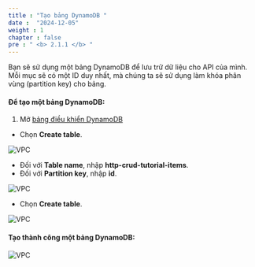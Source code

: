 ```yaml
---
title : "Tạo bảng DynamoDB "
date :  "2024-12-05" 
weight : 1 
chapter : false
pre : " <b> 2.1.1 </b> "
---
```


Bạn sẽ sử dụng một bảng DynamoDB để lưu trữ dữ liệu cho API của mình. Mỗi mục sẽ có một ID duy nhất, mà chúng ta sẽ sử dụng làm khóa phân vùng (partition key) cho bảng.

#### Để tạo một bảng DynamoDB:
1. Mở [bảng điều khiển DynamoDB ](https://console.aws.amazon.com/dynamodb)
  + Chọn **Create table**.

   ![VPC](/images/dynamodb/01.png)

  + Đối với **Table name**, nhập **http-crud-tutorial-items**.
  + Đối với **Partition key**, nhập **id**.

   ![VPC](/images/dynamodb/02.png)

  + Chọn **Create table**.

   ![VPC](/images/dynamodb/03.png)

#### Tạo thành công một bảng DynamoDB:

   ![VPC](/images/dynamodb/04.png)




